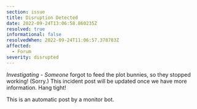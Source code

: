 ```yaml
---
section: issue
title: Disruption Detected
date: 2022-09-24T13:06:58.860235Z
resolved: true
informational: false
resolvedWhen: 2022-09-24T11:06:57.378783Z
affected:
  - Forum
severity: disrupted
---
```

*Investigating* - _Someone_ forgot to feed the plot bunnies, so they stopped working! (Sorry.) This incident post will be updated once we have more information. Hang tight!

This is an automatic post by a monitor bot.
        